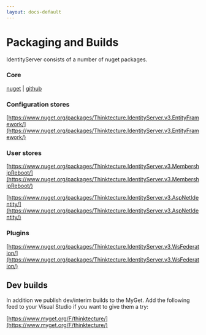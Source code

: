 ```yaml
---
layout: docs-default
---
```


# Packaging and Builds

IdentityServer consists of a number of nuget packages.

### Core

[nuget](https://www.nuget.org/packages/Thinktecture.IdentityServer.v3/) | [github](https://github.com/thinktecture/Thinktecture.IdentityServer.v3)

### Configuration stores

[https://www.nuget.org/packages/Thinktecture.IdentityServer.v3.EntityFramework/](https://www.nuget.org/packages/Thinktecture.IdentityServer.v3.EntityFramework/)



### User stores

[https://www.nuget.org/packages/Thinktecture.IdentityServer.v3.MembershipReboot/](https://www.nuget.org/packages/Thinktecture.IdentityServer.v3.MembershipReboot/)

[https://www.nuget.org/packages/Thinktecture.IdentityServer.v3.AspNetIdentity/](https://www.nuget.org/packages/Thinktecture.IdentityServer.v3.AspNetIdentity/)

### Plugins

[https://www.nuget.org/packages/Thinktecture.IdentityServer.v3.WsFederation/](https://www.nuget.org/packages/Thinktecture.IdentityServer.v3.WsFederation/)


## Dev builds

In addition we publish dev/interim builds to the MyGet.
Add the following feed to your Visual Studio if you want to give them a try:

[https://www.myget.org/F/thinktecture/](https://www.myget.org/F/thinktecture/)

